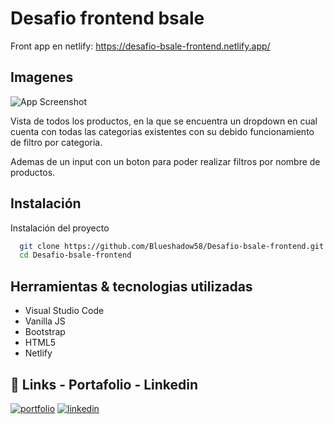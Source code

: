 
# Desafio frontend bsale

Front app en netlify: https://desafio-bsale-frontend.netlify.app/


## Imagenes

![App Screenshot](https://firebasestorage.googleapis.com/v0/b/coderhouse-ecommerce-5ee60.appspot.com/o/frontend%20all.png?alt=media&token=f3f7aa27-72d4-4afe-82ac-2e87e83efe0d)

Vista de todos los productos, en la que se encuentra un dropdown en cual cuenta con todas
las categorias existentes con su debido funcionamiento de filtro por categoria.

Ademas de un input con un boton para poder realizar filtros por nombre de productos.

## Instalación

Instalación del proyecto

```bash
  git clone https://github.com/Blueshadow58/Desafio-bsale-frontend.git
  cd Desafio-bsale-frontend
```

## Herramientas & tecnologias utilizadas

- Visual Studio Code
- Vanilla JS
- Bootstrap
- HTML5
- Netlify


## 🔗 Links - Portafolio - Linkedin 
[![portfolio](https://img.shields.io/badge/my_portfolio-000?style=for-the-badge&logo=ko-fi&logoColor=white)](https://gamonal-portfolio.netlify.app/)
[![linkedin](https://img.shields.io/badge/linkedin-0A66C2?style=for-the-badge&logo=linkedin&logoColor=white)](https://www.linkedin.com/in/franco-gamonal-developer/)


